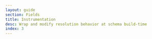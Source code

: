 ```yaml
---
layout: guide
section: Fields
title: Instrumentation
desc: Wrap and modify resolution behavior at schema build-time
index: 3
---
```

